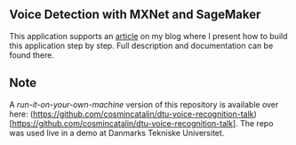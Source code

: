## Voice Detection with MXNet and SageMaker

This application supports an [article](https://cosminsanda.com/posts/voice-recognition-with-mxnet-and-sagemaker/) on my blog where I present how to build this application step by step. Full description and documentation can be found there.

## Note

A _run-it-on-your-own-machine_ version of this repository is available over here: (https://github.com/cosmincatalin/dtu-voice-recognition-talk)[https://github.com/cosmincatalin/dtu-voice-recognition-talk]. The repo was used live in a demo at Danmarks Tekniske Universitet.
